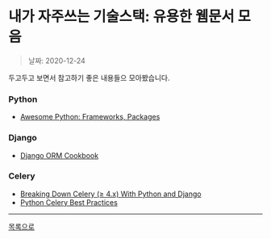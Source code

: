 

# 내가 자주쓰는 기술스택: 유용한 웸문서 모음

> 날짜: 2020-12-24

두고두고 보면서 참고하기 좋은 내용들으 모아봤습니다.

### Python

- [Awesome Python: Frameworks, Packages](https://github.com/vinta/awesome-python)


### Django

- [Django ORM Cookbook](https://django-orm-cookbook-ko.readthedocs.io/en/latest/index.html)


### Celery

- [Breaking Down Celery (≥ 4.x) With Python and Django](https://medium.com/better-programming/breaking-down-celery-4-x-with-python-and-django-e95eeb7de2a6)
- [Python Celery Best Practices](https://medium.com/better-programming/python-celery-best-practices-ae182730bb81)

---

[목록으로](https://shiwoo-park.github.io/blog)



